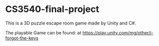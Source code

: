 # CS3540-final-project
This is a 3D puzzle escape room game made by Unity and C#. 

The playable Game can be found: at https://play.unity.com/mg/other/i-forgot-the-keys
